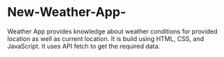 # New-Weather-App-
Weather App provides knowledge about weather conditions for provided location as well as current location. It is build using HTML, CSS, and JavaScript. 
It uses API fetch to get the required data.
